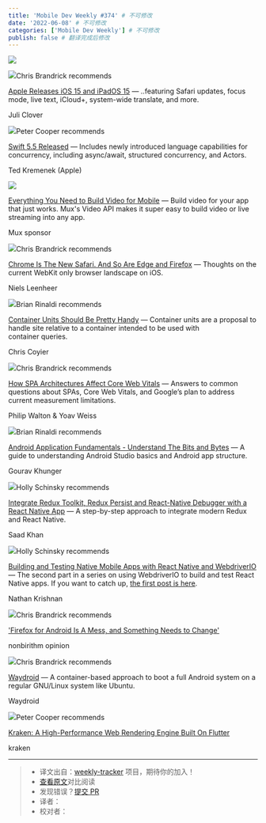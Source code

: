 ```yaml
---
title: 'Mobile Dev Weekly #374' # 不可修改
date: '2022-06-08' # 不可修改
categories: ['Mobile Dev Weekly'] # 不可修改
publish: false # 翻译完成后修改
---
```


![](https://res.cloudinary.com/cpress/image/upload/w_1280,e_sharpen:60/v1632478537/jf6l7rtnjqpyve5t2u0j.jpg)

<!--以上是预览信息，图片一张或限制百字左右，前者优先，全文请使用二级及以下标题-->
<!-- more -->

![](https://cooperpress.s3.amazonaws.com/chrisbrandrick.png)Chris Brandrick recommends

[Apple Releases iOS 15 and iPadOS 15](https://mobiledevweekly.com/link/114103/web) — ..featuring Safari updates, focus mode, live text, iCloud+, system-wide translate, and more.

Juli Clover

![](https://cooperpress.s3.amazonaws.com/peterc.png)Peter Cooper recommends

[Swift 5.5 Released](https://mobiledevweekly.com/link/114104/web) — Includes newly introduced language capabilities for concurrency, including async/await, structured concurrency, and Actors.

Ted Kremenek (Apple)

[![](https://copm.s3.amazonaws.com/c2101670.png)](https://mobiledevweekly.com/link/114105/web)

[Everything You Need to Build Video for Mobile](https://mobiledevweekly.com/link/114105/web) — Build video for your app that just works. Mux's Video API makes it super easy to build video or live streaming into any app.

Mux sponsor

![](https://cooperpress.s3.amazonaws.com/chrisbrandrick.png)Chris Brandrick recommends

[Chrome Is The New Safari. And So Are Edge and Firefox](https://mobiledevweekly.com/link/114106/web) — Thoughts on the current WebKit only browser landscape on iOS.

Niels Leenheer

![](https://cooperpress.s3.amazonaws.com/remotesynth.png)Brian Rinaldi recommends

[Container Units Should Be Pretty Handy](https://mobiledevweekly.com/link/114107/web) — Container units are a proposal to handle site relative to a container intended to be used with container queries.

Chris Coyier

![](https://cooperpress.s3.amazonaws.com/chrisbrandrick.png)Chris Brandrick recommends

[How SPA Architectures Affect Core Web Vitals](https://mobiledevweekly.com/link/114108/web) — Answers to common questions about SPAs, Core Web Vitals, and Google’s plan to address current measurement limitations.

Philip Walton & Yoav Weiss

![](https://cooperpress.s3.amazonaws.com/remotesynth.png)Brian Rinaldi recommends

[Android Application Fundamentals - Understand The Bits and Bytes](https://mobiledevweekly.com/link/114109/web) — A guide to understanding Android Studio basics and Android app structure.

Gourav Khunger

![](https://cooperpress.s3.amazonaws.com/devgirlfl.png)Holly Schinsky recommends

[Integrate Redux Toolkit, Redux Persist and React-Native Debugger with a React Native App](https://mobiledevweekly.com/link/114110/web) — A step-by-step approach to integrate modern Redux and React Native.

Saad Khan

![](https://cooperpress.s3.amazonaws.com/devgirlfl.png)Holly Schinsky recommends

[Building and Testing Native Mobile Apps with React Native and WebdriverIO](https://mobiledevweekly.com/link/114111/web) — The second part in a series on using WebdriverIO to build and test React Native apps. If you want to catch up, [the first post is here](https://mobiledevweekly.com/link/114112/web).

Nathan Krishnan

![](https://cooperpress.s3.amazonaws.com/chrisbrandrick.png)Chris Brandrick recommends

['Firefox for Android Is A Mess, and Something Needs to Change'](https://mobiledevweekly.com/link/114113/web)

nonbirithm opinion

![](https://cooperpress.s3.amazonaws.com/chrisbrandrick.png)Chris Brandrick recommends

[Waydroid](https://mobiledevweekly.com/link/114114/web) — A container-based approach to boot a full Android system on a regular GNU/Linux system like Ubuntu.

Waydroid

![](https://cooperpress.s3.amazonaws.com/peterc.png)Peter Cooper recommends

[Kraken: A High-Performance Web Rendering Engine Built On Flutter](https://mobiledevweekly.com/link/114115/web)

kraken

---
> * 译文出自：[weekly-tracker](https://github.com/FEDarling/weekly-tracker) 项目，期待你的加入！
> * [查看原文](https://mobiledevweekly.com/issues/374)对比阅读
> * 发现错误？[提交 PR](https://github.com/FEDarling/weekly-tracker/blob/main/weeklys/mobile_dev_weekly/374)
> * 译者：
> * 校对者：
